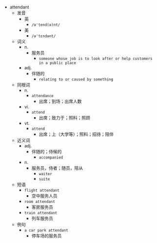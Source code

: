 - attendant
  - 发音
    - 英
      - `/ə'tend(ə)nt/`
    - 美
      - `/ə'tɛndənt/`
  - 词义
    - n.
      - 服务员
        - `someone whose job is to look after or help customers in a public place`
    - adj.
      - 伴随的
        - `relating to or caused by something`
  - 同根词
    - n.
      - `attendance`
        - 出席；到场；出席人数
    - vi.
      - `attend`
        - 出席；致力于；照料；照顾
    - vt.
      - `attend`
        - 出席；上（大学等）；照料；招待；陪伴
  - 近义词
    - adj.
      - 伴随的；侍候的
        - `accompanied`
    - n.
      - 服务员，侍者；随员，陪从
        - `waiter`
        - `suite`
  - 短语
    - `flight attendant`
      - 空中服务人员 
    - `room attendant`
      - 客房服务员 
    - `train attendant`
      - 列车服务员 
  - 例句
    - `a car park attendant`
      - 停车场的服务员

